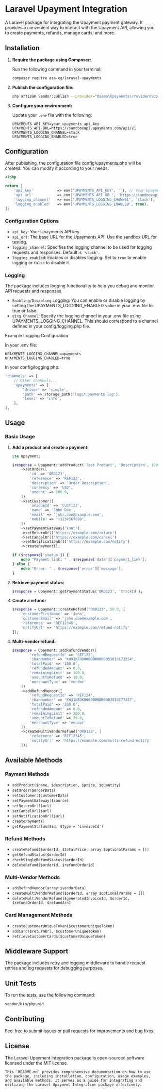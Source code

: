 # Laravel Upayment Integration

A Laravel package for integrating the Upayment payment gateway. It provides a convenient way to interact with the Upayment API, allowing you to create payments, refunds, manage cards, and more.

## Installation

1. **Require the package using Composer:**

   Run the following command in your terminal:

    ```bash
   composer require osa-eg/laravel-upayments
   ```

2. **Publish the configuration file:**

    ```bash
    php artisan vendor:publish --provider="Osama\Upayments\Providers\UpaymentServiceProvider" --tag="config"
    ```

3. **Configure your environment:**

   Update your `.env` file with the following:

    ```dotenv
    UPAYMENTS_API_KEY=your_upayments_api_key
    UPAYMENTS_API_URL=https://sandboxapi.upayments.com/api/v1
    UPAYMENTS_LOGGING_CHANNEL=stack
    UPAYMENTS_LOGGING_ENABLED=true
   ```

## Configuration

After publishing, the configuration file config/upayments.php will be created. You can modify it according to your needs.
```php
<?php

return [
    'api_key'           => env('UPAYMENTS_API_KEY', ''), // Your Upayments API key
    'api_url'           => env('UPAYMENTS_API_URL', 'https://sandboxapi.upayments.com/api/v1'),
    'logging_channel'   => env('UPAYMENTS_LOGGING_CHANNEL', 'stack'),
    'logging_enabled'   => env('UPAYMENTS_LOGGING_ENABLED', true),
];
```

### Configuration Options

- `api_key`: Your Upayments API key.
- `api_url`: The base URL for the Upayments API. Use the sandbox URL for testing.
- `logging_channel`: Specifies the logging channel to be used for logging requests and responses. Default is `'stack'`.
- `logging_enabled`: Enables or disables logging. Set to `true` to enable logging or `false` to disable it.

### Logging

The package includes logging functionality to help you debug and monitor API requests and responses.

- `Enabling/Disabling` Logging: You can enable or disable logging by setting the UPAYMENTS_LOGGING_ENABLED value in your .env file to true or false.
- `ging Channel`: Specify the logging channel in your .env file using UPAYMENTS_LOGGING_CHANNEL. This should correspond to a channel defined in your config/logging.php file.

Example Logging Configuration

In your .env file:
```dotenv
UPAYMENTS_LOGGING_CHANNEL=upayments
UPAYMENTS_LOGGING_ENABLED=true
```
In your config/logging.php:
```php
'channels' => [
    // Other channels...
    'upayments' => [
        'driver' => 'single',
        'path' => storage_path('logs/upayments.log'),
        'level' => 'info',
    ],
],
```
## Usage

### Basic Usage

1. **Add a product and create a payment:**

    ```php
    use Upayment;

    $response = Upayment::addProduct('Test Product', 'Description', 100.0, 1)
        ->setOrder([
            'id' => 'ORD123',
            'reference' => 'REF123',
            'description' => 'Order Description',
            'currency' => 'USD',
            'amount' => 100.0,
        ])
        ->setCustomer([
            'uniqueId' => 'CUST123',
            'name' => 'John Doe',
            'email' => 'john.doe@example.com',
            'mobile' => '+1234567890',
        ])
        ->setPaymentGateway('knet')
        ->setReturnUrl('https://example.com/return')
        ->setCancelUrl('https://example.com/cancel')
        ->setNotificationUrl('https://example.com/notify')
        ->createPayment();
    
    if ($response['status']) {
        echo "Payment link: " . $response['data']['payment_link'];
    } else {
        echo "Error: " . $response['error']['message'];
    }
    ```

2. **Retrieve payment status:**

    ```php
    $response = Upayment::getPaymentStatus('ORD123', 'trackId');
    ```

3. **Create a refund:**

    ```php
    $response = Upayment::createRefund('ORD123', 50.0, [
        'customerFirstName' => 'John',
        'customerEmail' => 'john.doe@example.com',
        'reference' => 'REF12345',
        'notifyUrl' => 'https://example.com/refund-notify'
    ]);
    ```

4. **Multi-vendor refund:**

    ```php
    $response = Upayment::addRefundVendor([
            'refundRequestId' => 'REF123',
            'ibanNumber' => 'KW91KFHO0000000000051010173254',
            'totalPaid' => '100.0',
            'refundedAmount' => 0.0,
            'remainingLimit' => 100.0,
            'amountToRefund' => 10.0,
            'merchantType' => 'vendor'
        ])
        ->addRefundVendor([
            'refundRequestId' => 'REF124',
            'ibanNumber' => 'KW31NBOK0000000000002010177457',
            'totalPaid' => '200.0',
            'refundedAmount' => 0.0,
            'remainingLimit' => 200.0,
            'amountToRefund' => 20.0,
            'merchantType' => 'vendor'
        ])
        ->createMultiVendorRefund('ORD123', [
            'reference' => 'REF12345',
            'notifyUrl' => 'https://example.com/multi-refund-notify'
        ]);
    ```

## Available Methods

### Payment Methods

- `addProduct($name, $description, $price, $quantity)`
- `setOrder($orderData)`
- `setCustomer($customerData)`
- `setPaymentGateway($source)`
- `setReturnUrl($url)`
- `setCancelUrl($url)`
- `setNotificationUrl($url)`
- `createPayment()`
- `getPaymentStatus($id, $type = 'invoiceId')`

### Refund Methods

- `createRefund($orderId, $totalPrice, array $optionalParams = [])`
- `getRefundStatus($orderId)`
- `checkSingleRefundStatus($orderId)`
- `deleteRefund($orderId, $refundOrderId)`

### Multi-Vendor Methods

- `addRefundVendor(array $vendorData)`
- `createMultiVendorRefund($orderId, array $optionalParams = [])`
- `deleteMultiVendorRefund($generatedInvoiceId, $orderId, $refundOrderId, $refundArn)`

### Card Management Methods

- `createCustomerUniqueToken($customerUniqueToken)`
- `addCard($returnUrl, $customerUniqueToken)`
- `retrieveCustomerCards($customerUniqueToken)`

## Middleware Support

The package includes retry and logging middleware to handle request retries and log requests for debugging purposes.

## Unit Tests

To run the tests, use the following command:

```bash
vendor/bin/phpunit
```
## Contributing

Feel free to submit issues or pull requests for improvements and bug fixes.

## License

The Laravel Upayment Integration package is open-sourced software licensed under the MIT license.

```
This `README.md` provides comprehensive documentation on how to use the package, including installation, configuration, usage examples, and available methods. It serves as a guide for integrating and utilizing the Laravel Upayment Integration package effectively.
```